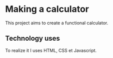  # Making a calculator 

This project aims to create a functional calculator.

## Technology uses

To realize it I uses HTML, CSS et Javascript.